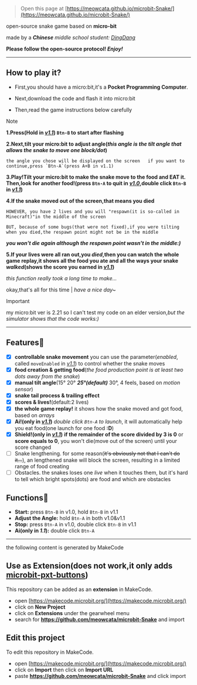 
> Open this page at [https://meowcata.github.io/microbit-Snake/](https://meowcata.github.io/microbit-Snake/)

open-source snake game based on **micro-bit**

made by a ***Chinese** middle school student: [DingDang](https://github.com/MeowCata)*

**Please follow the open-source protocol! *Enjoy!***

---

## How to play it?
* First,you should have a micro:bit,it's a **Pocket Programming Computer**.

* Next,download the code and flash it into micro:bit

* Then,read the game instructions below carefully
> [!NOTE]
> **1.Press(Hold in [*v1.1*](https://github.com/MeowCata/microbit-Snake/releases/tag/v1.1)) `Btn-B` to start after flashing**
> 
> **2.Next,tilt your micro:bit to adjust angle(*this angle is the tilt angle that allows the snake to move one block/dot*)**
>
>     the angle you chose will be displayed on the screen   if you want to continue,press `Btn-A`(press A+B in v1.1)
> 
> **3.Play!Tilt your micro:bit to make the snake move to the food and **EAT it**. Then,look for another food!(press `Btn-A` to quit in [*v1.0*](https://github.com/MeowCata/microbit-Snake/releases/tag/v1.0),double click `Btn-B` in [*v1.1*](https://github.com/MeowCata/microbit-Snake/releases/tag/v1.1))**
>
> **4.If the snake moved out of the screen,that means you died**
> 
>     HOWEVER, you have 2 lives and you will "respawn(it is so-called in Minecraft)"in the middle of the screen
> 
>     BUT, because of some bugs(that were not fixed),if you were tilting when you died,the respawn point might not be in the middle
> ***you won't die again although the respawn point wasn't in the middle:)***
> 
>**5.If your lives were all ran out,you *died*,then you can watch the whole game replay,it shows all the food you ate and all the ways your snake *walked*(shows the score you earned in [*v1.1*](https://github.com/MeowCata/microbit-Snake/releases/tag/v1.1))**
> 
> *this function really took a long time to make...*
>
> okay,that's all for this time | *have a nice day~*

> [!IMPORTANT]
> my micro:bit ver is 2.21 so I can't test my code on an elder version,*but the simulator shows that the code works:)*

---

## Features🎇
- [x] **controllable snake movement** you can use the parameter(*enabled*, called `moveEnabled` in [*v1.1*](https://github.com/MeowCata/microbit-Snake/releases/tag/v1.1)) to control whether the snake moves
- [x] **food creation & getting food**(*the food production point is at least two dots away from the snake*)
- [x] **manual tilt angle**(15° 20° ***25°(default)*** 30°, 4 feels, based on *motion sensor*)
- [x] **snake tail process & trailing effect**
- [x] **scores & lives!**(default:2 lives)
- [x] **the whole game replay!** it shows how the snake moved and got food, based on *arrays*
- [x] **Ai!(only in [*v1.1*](https://github.com/MeowCata/microbit-Snake/releases/tag/v1.1))** *double click `Btn-A` to launch*, it will automatically help you eat food(one launch for one food **:D**)
- [x] **Shield!(only in [*v1.1*](https://github.com/MeowCata/microbit-Snake/releases/tag/v1.1))** **if the remainder of the score divided by 3 is 0** or **score equals to 0**, you won't die(move out of the screen) until your score changed
- [ ] Snake lengthening. for some reason(~~it's obviously not that I can't do it...~~), an lengthened snake will block the screen, resulting in a limited range of food creating
- [ ] Obstacles. the snakes loses one *live* when it touches them, but it's hard to tell which bright spots(dots) are food and which are obstacles

## Functions🎲
* **Start:** press `Btn-B` in v1.0, hold `Btn-B` in v1.1
* **Adjust the Angle:** hold `Btn-A` in both v1.0&v1.1
* **Stop:** press `Btn-A` in v1.0, double click `Btn-B` in v1.1
* **Ai(only in *1.1*):** double click `Btn-A`

***
the following content is generated by MakeCode

## Use as Extension(does not work,it only adds [microbit-pxt-buttons](https://github.com/bsiever/microbit-pxt-clicks))

This repository can be added as an **extension** in MakeCode.

* open [https://makecode.microbit.org/](https://makecode.microbit.org/)
* click on **New Project**
* click on **Extensions** under the gearwheel menu
* search for **https://github.com/meowcata/microbit-Snake** and import

## Edit this project

To edit this repository in MakeCode.

* open [https://makecode.microbit.org/](https://makecode.microbit.org/)
* click on **Import** then click on **Import URL**
* paste **https://github.com/meowcata/microbit-Snake** and click import
